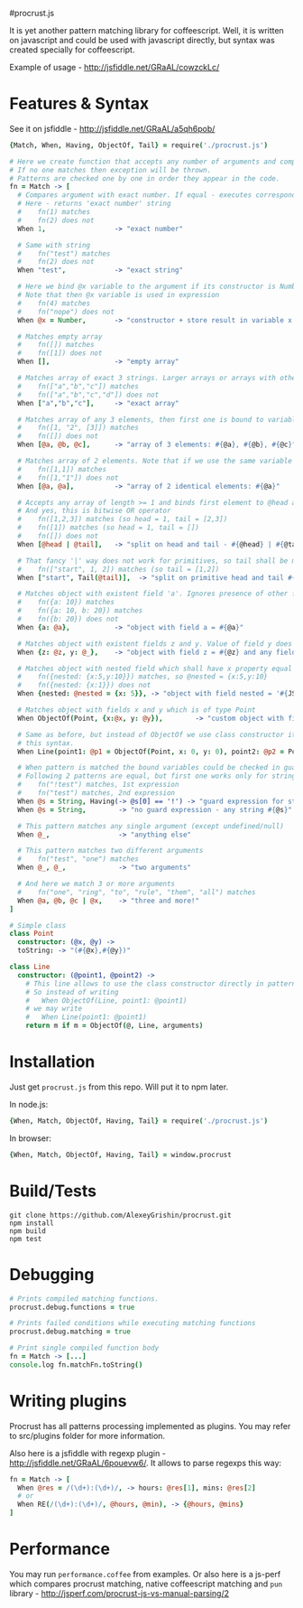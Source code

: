 #procrust.js

It is yet another pattern matching library for coffeescript. Well, it is written on javascript and could be used with javascript directly, but syntax was created specially for coffeescript.

Example of usage - http://jsfiddle.net/GRaAL/cowzckLc/

# Features & Syntax

See it on jsfiddle - http://jsfiddle.net/GRaAL/a5qh6pob/

```coffeescript
{Match, When, Having, ObjectOf, Tail} = require('./procrust.js')

# Here we create function that accepts any number of arguments and compares it with provided patterns.
# If no one matches then exception will be thrown.
# Patterns are checked one by one in order they appear in the code.
fn = Match -> [
  # Compares argument with exact number. If equal - executes corresponding expression.
  # Here - returns 'exact number' string
  #    fn(1) matches
  #    fn(2) does not
  When 1,                 -> "exact number"

  # Same with string
  #    fn("test") matches
  #    fn(2) does not
  When "test",            -> "exact string"

  # Here we bind @x variable to the argument if its constructor is Number
  # Note that then @x variable is used in expression
  #    fn(4) matches
  #    fn("nope") does not
  When @x = Number,       -> "constructor + store result in variable x = #{@x}"

  # Matches empty array
  #    fn([]) matches
  #    fn([1]) does not
  When [],                -> "empty array"

  # Matches array of exact 3 strings. Larger arrays or arrays with other data will be rejected
  #    fn(["a","b","c"]) matches
  #    fn(["a","b","c","d"]) does not
  When ["a","b","c"],     -> "exact array"

  # Matches array of any 3 elements, then first one is bound to variable @a, second and third ones - to @b and @c
  #    fn([1, "2", [3]]) matches
  #    fn([]) does not
  When [@a, @b, @c],      -> "array of 3 elements: #{@a}, #{@b}, #{@c}"

  # Matches array of 2 elements. Note that if we use the same variable then values shall be equal.
  #    fn([1,1]) matches
  #    fn([1,"1"]) does not
  When [@a, @a],          -> "array of 2 identical elements: #{@a}"

  # Accepts any array of length >= 1 and binds first element to @head and the rest elements to @tail
  # And yes, this is bitwise OR operator
  #    fn([1,2,3]) matches (so head = 1, tail = [2,3])
  #    fn([1]) matches (so head = 1, tail = [])
  #    fn([]) does not
  When [@head | @tail],   -> "split on head and tail - #{@head} | #{@tail}"

  # That fancy '|' way does not work for primitives, so tail shall be marked explicitly with Tail function
  #    fn(["start", 1, 2]) matches (so tail = [1,2])
  When ["start", Tail(@tail)],  -> "split on primitive head and tail #{@tail}"

  # Matches object with existent field 'a'. Ignores presence of other fields. And binds field's value to variable @a
  #    fn({a: 10}) matches
  #    fn({a: 10, b: 20}) matches
  #    fn({b: 20}) does not
  When {a: @a},           -> "object with field a = #{@a}"

  # Matches object with existent fields z and y. Value of field y does not matter
  When {z: @z, y: @_},    -> "object with field z = #{@z} and any field y"

  # Matches object with nested field which shall have x property equal to 5. The nested field is bound to @nested variable
  #    fn({nested: {x:5,y:10}}) matches, so @nested = {x:5,y:10}
  #    fn({nested: {x:1}}) does not
  When {nested: @nested = {x: 5}}, -> "object with field nested = '#{JSON.stringify(@nested)}' where x = 5"

  # Matches object with fields x and y which is of type Point
  When ObjectOf(Point, {x:@x, y: @y}),        -> "custom object with fields x = #{@x}, y = #{@y}"

  # Same as before, but instead of ObjectOf we use class constructor itself. See how it is implemented to achieve
  # this syntax.
  When Line(point1: @p1 = ObjectOf(Point, x: 0, y: 0), point2: @p2 = Point), -> "custom object with modified constructor, p1 = #{@p1}, p2 = #{@p2}"

  # When pattern is matched the bound variables could be checked in guard function and it may reject the value
  # Following 2 patterns are equal, but first one works only for strings having exclamation mark character at beginning
  #    fn("!test") matches, 1st expression
  #    fn("test") matches, 2nd expression
  When @s = String, Having(-> @s[0] == '!') -> "guard expression for string #{@s} (shall start with exclamation mark)"
  When @s = String,        -> "no guard expression - any string #{@s}"

  # This pattern matches any single argument (except undefined/null)
  When @_,                 -> "anything else"

  # This pattern matches two different arguments
  #    fn("test", "one") matches
  When @_, @_,             -> "two arguments"

  # And here we match 3 or more arguments
  #    fn("one", "ring", "to", "rule", "them", "all") matches
  When @a, @b, @c | @x,    -> "three and more!"
]

# Simple class
class Point
  constructor: (@x, @y) ->
  toString: -> "(#{@x},#{@y})"

class Line
  constructor: (@point1, @point2) ->
    # This line allows to use the class constructor directly in patterns
    # So instead of writing
    #   When ObjectOf(Line, point1: @point1)
    # we may write
    #   When Line(point1: @point1)
    return m if m = ObjectOf(@, Line, arguments)

```

# Installation

Just get `procrust.js` from this repo. Will put it to npm later.

In node.js:
```coffeescript
{When, Match, ObjectOf, Having, Tail} = require('./procrust.js')
```

In browser:
```coffeescript
{When, Match, ObjectOf, Having, Tail} = window.procrust
```


# Build/Tests

```
git clone https://github.com/AlexeyGrishin/procrust.git
npm install
npm build
npm test
```

# Debugging

```coffeescript
# Prints compiled matching functions.
procrust.debug.functions = true

# Prints failed conditions while executing matching functions
procrust.debug.matching = true

# Print single compiled function body
fn = Match -> [...]
console.log fn.matchFn.toString()

```

# Writing plugins

Procrust has all patterns processing implemented as plugins. You may refer to src/plugins folder for more information.

Also here is a jsfiddle with regexp plugin - http://jsfiddle.net/GRaAL/6pouevw6/.
It allows to parse regexps this way:

```coffeescript
fn = Match -> [
  When @res = /(\d+):(\d+)/, -> hours: @res[1], mins: @res[2]
  # or
  When RE(/(\d+):(\d+)/, @hours, @min), -> {@hours, @mins}
]
```

# Performance

You may run `performance.coffee` from examples. Or also here is a js-perf which compares procrust matching, native coffeescript matching and `pun` library - http://jsperf.com/procrust-js-vs-manual-parsing/2

